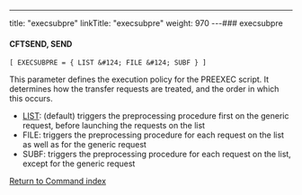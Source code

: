 ---
title: "execsubpre"
linkTitle: "execsubpre"
weight: 970
---### execsubpre

#### CFTSEND, SEND

`[ EXECSUBPRE = { LIST &#124; FILE &#124; SUBF } ]`

This parameter defines the execution policy for the PREEXEC script. It determines how the transfer requests are treated, and the order in which this occurs.

* <u>LIST</u>: (default) triggers the preprocessing procedure first on the generic request, before launching the requests on the list
* FILE: triggers the preprocessing procedure for each request on the list as well as for the generic request
* SUBF: triggers the preprocessing procedure for each request on the list, except for the generic request

[Return to Command index](../../)
